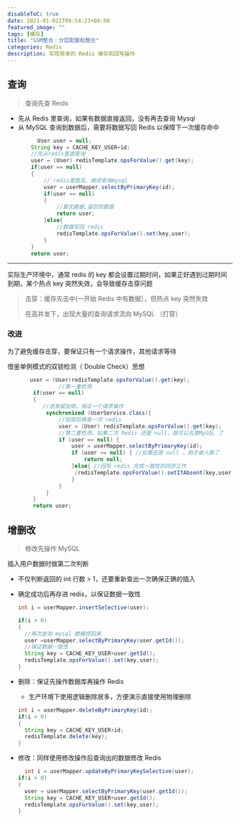 ```yaml
---
disableToC: true
date: 2021-01-021T09:54:23+08:00
featured_image: ""
tags: [缓存]
title: "SSM整合：分层配置和整合"
categories: Redis
description: 实现简单的 Redis 缓存和回写操作
---
```


## 查询

> 查询先查 Reids
- 先从 Redis 里查询，如果有数据直接返回，没有再去查询 Mysql
- 从 MySQL 查询到数据后，需要将数据写回 Redis 以保障下一次缓存命中
	```java
	      User user = null;
        String key = CACHE_KEY_USER+id;
        //先从redis里面查询
        user = (User) redisTemplate.opsForValue().get(key);
        if(user == null)
        {
            // redis里面无，继续查询mysql
            user = userMapper.selectByPrimaryKey(id);
            if(user == null)
            {
                //都无数据,返回空数据
                return user;
            }else{
                //数据写回 redis
                redisTemplate.opsForValue().set(key,user);
            }
        }
        return user;
	```

---

实际生产环境中，通常 redis 的 key 都会设置过期时间，如果正好遇到过期时间到期，某个热点 key 突然失效，会导致缓存击穿问题

> 击穿：缓存先击中(一开始 Redis 中有数据），但热点 key 突然失效
>
> 在高并发下，出现大量的查询请求流向 MySQL （打穿）

### 改进

为了避免缓存击穿，要保证只有一个请求操作，其他请求等待

借鉴单例模式的双锁检测（ Double Check）思想

```java
       user = (User)redisTemplate.opsForValue().get(key);
				//第一重检测
        if(user == null)
        {
           //进来就加锁，保证一个请求操作
            synchronized (UserService.class){
                //加锁后再查一次 redis
                user = (User) redisTemplate.opsForValue().get(key);
                //第二重检测，如果二次 Redis 还是 null，就可以去查MySQL 了
                if (user == null) {
                    user = userMapper.selectByPrimaryKey(id);
                    if (user == null) { //如果还是 null ，刚才被人删了
                        return null;
                    }else{ //回写 redis 完成一致性的同步工作
                     /redisTemplate.opsForValue().setIfAbsent(key,user,7L,TimeUnit.DAYS);
                    }
                }
            }
        }
        return user;
```



## 增删改

> 修改先操作 MySQL

插入用户数据时做第二次判断

- 不仅判断返回的 int 行数 > 1，还要重新查出一次确保正确的插入

- 确定成功后再存进 redis，以保证数据一致性

  ```java
  int i = userMapper.insertSelective(user);
  
  if(i > 0)
  {
    //再次查询 mysql 数据捞回来
    user =userMapper.selectByPrimaryKey(user.getId());
    //保证数据一致性
    String key = CACHE_KEY_USER+user.getId();
    redisTemplate.opsForValue().set(key,user);
  }
  ```

- 删除：保证先操作数据库再操作 Redis
	- 生产环境下使用逻辑删除居多，方便演示直接使用物理删除
  ```java
  int i = userMapper.deleteByPrimaryKey(id);
  if(i > 0)
  {
    String key = CACHE_KEY_USER+id;
    redisTemplate.delete(key);
  }
  ```
- 修改：同样使用修改操作后查询出的数据修改 Redis
	```java
	  int i = userMapper.updateByPrimaryKeySelective(user);
    if(i > 0)
    {
      user = userMapper.selectByPrimaryKey(user.getId());
      String key = CACHE_KEY_USER+user.getId();
      redisTemplate.opsForValue().set(key,user);
    }
	```
